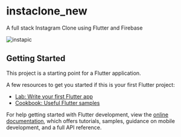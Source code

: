 # instaclone_new

A full stack Instagram Clone using Flutter and Firebase

![instapic](https://github.com/amaanmithani/InstagramClone/assets/101476296/1b02d6c3-f920-4895-a217-02e845637c1f)


## Getting Started

This project is a starting point for a Flutter application.

A few resources to get you started if this is your first Flutter project:

- [Lab: Write your first Flutter app](https://docs.flutter.dev/get-started/codelab)
- [Cookbook: Useful Flutter samples](https://docs.flutter.dev/cookbook)

For help getting started with Flutter development, view the
[online documentation](https://docs.flutter.dev/), which offers tutorials,
samples, guidance on mobile development, and a full API reference.
